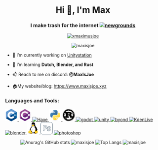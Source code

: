 <h1 align="center">Hi 👋, I'm Max</h1>
<h3 align="center">I make trash for the internet <a href="https://maxisjoe.newgrounds.com/" target="_blank" rel="noreferrer"> <img src="https://www.newgrounds.com/downloads/designassets/assets/ng_logo.png" alt="newgrounds" width="27" height="27"/> </a></h3>

<p align="center"> <a href="https://bsky.app/profile/maxisjoe.xyz" target="blank"><img src="https://img.shields.io/twitter/follow/xmaximusjoe?logo=twitter&style=for-the-badge" alt="xmaximusjoe" /></a> </p> <p align="center"> <img src="https://komarev.com/ghpvc/?username=maxisjoe&label=Profile%20views&color=0e75b6&style=flat" alt="maxisjoe" /> </p>

- 🔭 I’m currently working on [Unitystation](https://github.com/unitystation/unitystation)

- 🌱 I’m learning **Dutch, Blender, and Rust**

- 📫 Reach to me on discord: **@MaxIsJoe**

- 🏠My website/blog: https://www.maxisjoe.xyz


<h3 align="left">Languages and Tools:</h3>
<a href="https://www.w3schools.com/cpp/" target="_blank" rel="noreferrer"> <img src="https://raw.githubusercontent.com/devicons/devicon/master/icons/cplusplus/cplusplus-original.svg" alt="cplusplus" width="40" height="40"/> </a> <a href="https://www.w3schools.com/cs/" target="_blank" rel="noreferrer"> <img src="https://raw.githubusercontent.com/devicons/devicon/master/icons/csharp/csharp-original.svg" alt="csharp" width="40" height="40"/> <a href="https://haxe.org/" target="_blank" rel="noreferrer"> <img src="https://haxe.org/img/haxe-logo.svg" alt="Haxe" width="40" height="40"/> </a> </a> <a href="https://www.python.org" target="_blank" rel="noreferrer"> <img src="https://raw.githubusercontent.com/devicons/devicon/master/icons/python/python-original.svg" alt="python" width="40" height="40"/> </a> <a href="https://www.rust-lang.org" target="_blank" rel="noreferrer"> <img src="https://raw.githubusercontent.com/devicons/devicon/master/icons/rust/rust-plain.svg" alt="rust" width="40" height="40"/> </a> <a href="https://github.com/godotengine" target="_blank" rel="noreferrer"> <img src="https://avatars.githubusercontent.com/u/6318500?s=200&v=4" alt="godot" width="40" height="40"/> </a> <a href="https://unity.com/" target="_blank" rel="noreferrer"> <img src="https://www.vectorlogo.zone/logos/unity3d/unity3d-icon.svg" alt="unity" width="40" height="40"/> </a> <a href="https://www.byond.com" target="_blank" rel="noreferrer"> <img src="https://www.byond.com/rsc/dev64ba.png" alt="byond" width="40" height="40"/> </a> <a href="https://invent.kde.org/multimedia/kdenlive" target="_blank" rel="noreferrer"> <img src="https://invent.kde.org/uploads/-/system/project/avatar/19/256-apps-kdenlive.png?width=64" alt="KdenLive" width="40" height="40"/> <a href="https://www.blender.org/" target="_blank" rel="noreferrer"> <img src="https://upload.wikimedia.org/wikipedia/commons/0/0c/Blender_logo_no_text.svg" alt="blender" width="40" height="40"/> </a> <a href="https://www.linux.org/" target="_blank" rel="noreferrer"> <img src="https://raw.githubusercontent.com/devicons/devicon/master/icons/linux/linux-original.svg" alt="linux" width="40" height="40"/> </a> <a href="https://www.photoshop.com/en" target="_blank" rel="noreferrer"> <img src="https://raw.githubusercontent.com/devicons/devicon/master/icons/photoshop/photoshop-line.svg" alt="photoshop" width="40" height="40"/> </a> <a href="https://apps.kde.org/krita/" target="_blank" rel="noreferrer"> <img src="https://apps.kde.org/app-icons/org.kde.krita.svg" alt="photoshop" width="40" height="40"/> </a> </a> </p>

<p align="center">
  <img src="https://github-readme-stats.vercel.app/api?username=maxisjoe&show=reviews,discussions_started,discussions_answered,prs_merged,prs_merged_percentage" alt="Anurag's GitHub stats" />
  <img src="https://github-readme-streak-stats.herokuapp.com/?user=maxisjoe&" alt="maxisjoe" />
  <img src="https://github-readme-stats.vercel.app/api/top-langs/?username=maxisjoe&layout=compact" alt="Top Langs" />
  <img src="https://github-profile-trophy.vercel.app/?username=maxisjoe" alt="maxisjoe" />
</p>
